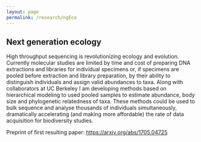 ```yaml
---
layout: page
permalink: /research/ngEco
---
```


## Next generation ecology 

High throughput sequencing is revolutionizing ecology and evolution.  Currently molecular studies are limited by time and cost of preparing DNA extractions and libraries for individual specimens or, if specimens are pooled before extraction and library preparation, by their ability to distinguish individuals and assign valid abundances to taxa.  Along with collaborators at UC Berkeley I am developing methods based on hierarchical modeling to used pooled samples to estimate abundance, body size and phylogenetic relatedness of taxa.  These methods could be used to bulk sequence and analyse thousands of individuals simultaneously, dramatically accelerating (and making more affordable) the rate of data acquisition for biodiversity studies.

Preprint of first resulting paper: https://arxiv.org/abs/1705.04725